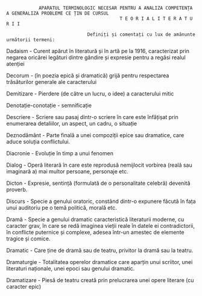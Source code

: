                 APARATUL TERMINOLOGIC NECESAR PENTRU A ANALIZA COMPETENȚA A GENERALIZA PROBLEME CE ȚIN DE CURSUL 
                                              T E O R I A L I T E R A T U R I I 

                                  Definiți și comentați cu lux de amănunte următorii termeni:
                                  
Dadaism - Curent apărut în literatură și în artă pe la 1916, caracterizat prin negarea oricărei legături dintre gândire și expresie pentru a regăsi realul atenției

Decorum - (în poezia epică și dramatică) grijă pentru respectarea trăsăturilor generale ale caracterului

Demitizare - Pierdere (de către un lucru, o idee) a caracterului mitic 

Denotație-conotație - semnificație

Descriere - Scriere sau pasaj dintr-o scriere în care este înfățișat prin enumerarea detaliilor, un aspect, un cadru, o situație

Deznodământ - Parte finală a unei compoziții epice sau dramatice, care aduce soluția conflictului.

Diacronie - Evoluție în timp a unui fenomen

Dialog - Operă literară în care este reprodusă nemijlocit vorbirea (reală sau imaginară a) mai multor persoane, personaje etc.

Dicton - Expresie, sentință (formulată de o personalitate celebră) devenită proverb.

Discurs - Specie a genului oratoric, constând dintr-o expunere făcută în fața unui auditoriu pe o temă politică, morală etc.

Dramă - Specie a genului dramatic caracteristică literaturii moderne, cu caracter grav, în care se redă imaginea vieții reale în datele ei contradictorii, în conflicte puternice și complexe, adesea într-un amestec de elemente tragice și comice.

Dramatic - Care ține de dramă sau de teatru, privitor la dramă sau la teatru.

Dramaturgie - Totalitatea operelor dramatice care aparțin unui scriitor, unei literaturi naționale, unei epoci sau genului dramatic.

Dramatizare - Piesă de teatru creată prin prelucrarea unei opere literare (cu caracter epic)
